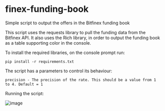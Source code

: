 # finex-funding-book
Simple script to output the offers in the Bitfinex funding book

This script uses the requests library to pull the funding data from the Bitfinex API.
It also uses the Rich library, in order to output the funding book as a table supporting color in the console.

To install the required libraries, on the console prompt run:

    pip install -r requirements.txt

The script has a parameters to control its behaviour:

    precision - The precision of the rate. This should be a value from 1 to 4. Default = 1

Running the script:

![image](https://user-images.githubusercontent.com/54691174/170951452-a9699f20-aeea-48df-8eba-50a735348a3d.png)
